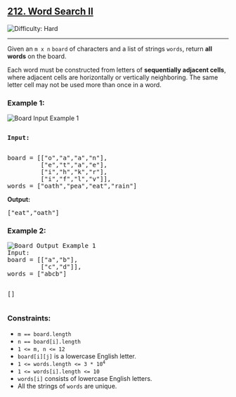 <h2><a href="https://leetcode.com/problems/word-search-ii/">212. Word Search II</a></h2>
<img src="https://img.shields.io/badge/Difficulty-Hard-red" alt="Difficulty: Hard" />
<hr>

<p>Given an <code>m x n</code> <code>board</code> of characters and a list of strings <code>words</code>, return <strong>all words</strong> on the board.</p>

<p>Each word must be constructed from letters of <strong>sequentially adjacent cells</strong>, where adjacent cells are horizontally or vertically neighboring. The same letter cell may not be used more than once in a word.</p>

<h3>Example 1:</h3>

<img src="https://assets.leetcode.com/uploads/2020/11/07/search1.jpg" alt="Board Input Example 1" />

<pre><p><strong>Input:</strong></p>
board = [["o","a","a","n"],
         ["e","t","a","e"],
         ["i","h","k","r"],
         ["i","f","l","v"]],
words = ["oath","pea","eat","rain"]
</pre>

<p><strong>Output:</strong></p>

<pre>
["eat","oath"]
</pre>

<h3>Example 2:</h3>
<pre>
<img src="https://assets.leetcode.com/uploads/2020/11/07/search2.jpg" alt="Board Output Example 1" />
Input:
board = [["a","b"],
         ["c","d"]],
words = ["abcb"]


[]
</pre>

<h3>Constraints:</h3>
<ul>
  <li><code>m == board.length</code></li>
  <li><code>n == board[i].length</code></li>
  <li><code>1 &lt;= m, n &lt;= 12</code></li>
  <li><code>board[i][j]</code> is a lowercase English letter.</li>
  <li><code>1 &lt;= words.length &lt;= 3 * 10<sup>4</sup></code></li>
  <li><code>1 &lt;= words[i].length &lt;= 10</code></li>
  <li><code>words[i]</code> consists of lowercase English letters.</li>
  <li>All the strings of <code>words</code> are unique.</li>
</ul>
